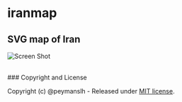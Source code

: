 # iranmap

## SVG map of Iran

![Screen Shot](https://raw.githubusercontent.com/peymanslh/iranmap/master/ScreenShot.png)

<br>
### Copyright and License

Copyright (c) @peymanslh - Released under [MIT license](https://github.com/peymanslh/iranmap/blob/master/LICENSE).
